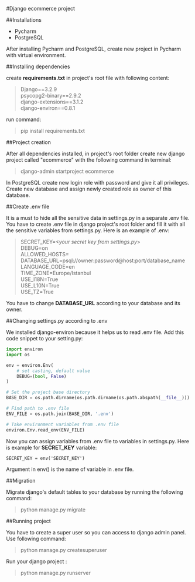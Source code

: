 #Django ecommerce project

##Installations

- Pycharm
- PostgreSQL

After installing Pycharm and PostgreSQL, create new project in Pycharm with virtual environment.

##Installing dependencies

create **requirements.txt** in project's root file with following content:
>Django==3.2.9 <br>
>psycopg2-binary==2.9.2 <br>
>django-extensions==3.1.2 <br>
>django-environ==0.8.1

run command:
>pip install requirements.txt

##Project creation

After all dependencies installed, in project's root folder create new django project called "ecommerce" with the following command in terminal:
> django-admin startproject ecommerce

In PostgreSQL create new login role with password and give it all privileges. 
Create new database and assign newly created role as owner of this database.

##Create .env file

It is a must to hide all the sensitive data in settings.py in a separate .env file. 
You have to create .env file in django project's root folder and fill it with all the sensitive variables from settings.py. Here is an example of .env:
>SECRET_KEY=<*your secret key from settings.py*> <br>
>DEBUG=on <br>
ALLOWED_HOSTS= <br>
DATABASE_URL=psql://owner:password@host:port/database_name <br>
LANGUAGE_CODE=en <br>
TIME_ZONE=Europe/Istanbul <br>
USE_I18N=True <br>
USE_L10N=True <br>
USE_TZ=True <br>

You have to change **DATABASE_URL** according to your database and its owner.

##Changing settings.py according to .env

We installed django-environ because it helps us to read .env file.
Add this code snippet to your setting.py:
```Python
import environ
import os

env = environ.Env(
    # set casting, default value
    DEBUG=(bool, False)
)

# Set the project base directory
BASE_DIR = os.path.dirname(os.path.dirname(os.path.abspath(__file__)))

# Find path to .env file
ENV_FILE = os.path.join(BASE_DIR, '.env')

# Take environment variables from .env file
environ.Env.read_env(ENV_FILE)
```
Now you can assign variables from .env file to variables in settings.py. Here is example for **SECRET_KEY** variable:
```
SECRET_KEY = env('SECRET_KEY')
```
Argument in env() is the name of variable in .env file.

##Migration

Migrate django's default tables to your database by running the following command:
>python manage.py migrate

##Running project

You have to create a super user so you can access to django admin panel. Use following command:
>python manage.py createsuperuser

Run your django project :
>python manage.py runserver

